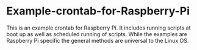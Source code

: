 # Example-crontab-for-Raspberry-Pi
This is an example crontab for Raspberry Pi.  It includes running scripts at boot up as well as scheduled running of scripts.  While the examples are Raspberry Pi specific the general methods are universal to the Linux OS.
